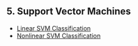 ## 5. Support Vector Machines
- [Linear SVM Classification](./linear_svm_classification.ipynb)
- [Nonlinear SVM Classification](./nonlinear_svm_classification.ipynb)